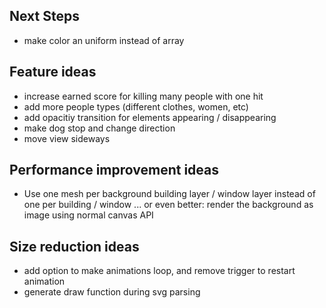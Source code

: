 ## Next Steps

-   make color an uniform instead of array

## Feature ideas

-   increase earned score for killing many people with one hit
-   add more people types (different clothes, women, etc)
-   add opacitiy transition for elements appearing / disappearing
-   make dog stop and change direction
-   move view sideways

## Performance improvement ideas

-   Use one mesh per background building layer / window layer instead of one per building / window
    ... or even better: render the background as image using normal canvas API

## Size reduction ideas

-   add option to make animations loop, and remove trigger to restart animation
-   generate draw function during svg parsing

